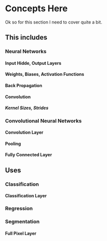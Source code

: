 # Concepts Here
Ok so for this section I need to cover quite a bit. 

## This includes
### Neural Networks

#### Input Hidde, Output Layers
#### Weights, Biases, Activation Functions

#### Back Propagation
#### Convolution
##### Kernel Sizes, Strides

### Convolutional Neural Networks
#### Convolution Layer
#### Pooling
#### Fully Connected Layer


## Uses

### Classification
#### Classification Layer
### Regression

### Segmentation
#### Full Pixel Layer

